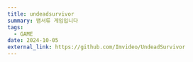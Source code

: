 ```yaml
---
title: undeadsurvivor
summary: 뱀서류 게임입니다
tags:
  - GAME
date: 2024-10-05
external_link: https://github.com/Imvideo/UndeadSurvivor
---
```

